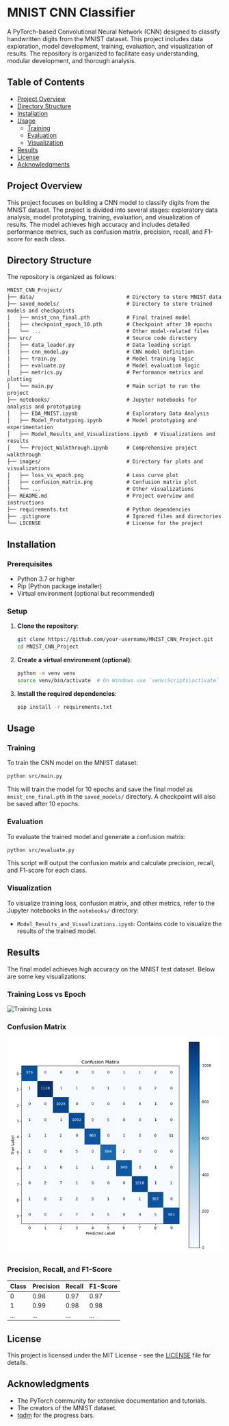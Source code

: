 # MNIST CNN Classifier

A PyTorch-based Convolutional Neural Network (CNN) designed to classify handwritten digits from the MNIST dataset. This project includes data exploration, model development, training, evaluation, and visualization of results. The repository is organized to facilitate easy understanding, modular development, and thorough analysis.

## Table of Contents

- [Project Overview](#project-overview)
- [Directory Structure](#directory-structure)
- [Installation](#installation)
- [Usage](#usage)
  - [Training](#training)
  - [Evaluation](#evaluation)
  - [Visualization](#visualization)
- [Results](#results)
- [License](#license)
- [Acknowledgments](#acknowledgments)

## Project Overview

This project focuses on building a CNN model to classify digits from the MNIST dataset. The project is divided into several stages: exploratory data analysis, model prototyping, training, evaluation, and visualization of results. The model achieves high accuracy and includes detailed performance metrics, such as confusion matrix, precision, recall, and F1-score for each class.

## Directory Structure

The repository is organized as follows:

```plaintext
MNIST_CNN_Project/
├── data/                              # Directory to store MNIST data
├── saved_models/                      # Directory to store trained models and checkpoints
│   ├── mnist_cnn_final.pth            # Final trained model
│   ├── checkpoint_epoch_10.pth        # Checkpoint after 10 epochs
│   └── ...                            # Other model-related files
├── src/                               # Source code directory
│   ├── data_loader.py                 # Data loading script
│   ├── cnn_model.py                   # CNN model definition
│   ├── train.py                       # Model training logic
│   ├── evaluate.py                    # Model evaluation logic
│   ├── metrics.py                     # Performance metrics and plotting
│   └── main.py                        # Main script to run the project
├── notebooks/                         # Jupyter notebooks for analysis and prototyping
│   ├── EDA_MNIST.ipynb                # Exploratory Data Analysis
│   ├── Model_Prototyping.ipynb        # Model prototyping and experimentation
│   ├── Model_Results_and_Visualizations.ipynb  # Visualizations and results
│   └── Project_Walkthrough.ipynb      # Comprehensive project walkthrough
├── images/                            # Directory for plots and visualizations
│   ├── loss_vs_epoch.png              # Loss curve plot
│   ├── confusion_matrix.png           # Confusion matrix plot
│   └── ...                            # Other visualizations
├── README.md                          # Project overview and instructions
├── requirements.txt                   # Python dependencies
├── .gitignore                         # Ignored files and directories
└── LICENSE                            # License for the project
```

## Installation

### Prerequisites

- Python 3.7 or higher
- Pip (Python package installer)
- Virtual environment (optional but recommended)

### Setup

1. **Clone the repository**:

   ```bash
   git clone https://github.com/your-username/MNIST_CNN_Project.git
   cd MNIST_CNN_Project
   ```

2. **Create a virtual environment (optional)**:

   ```bash
   python -m venv venv
   source venv/bin/activate  # On Windows use `venv\Scripts\activate`
   ```

3. **Install the required dependencies**:

   ```bash
   pip install -r requirements.txt
   ```

## Usage

### Training

To train the CNN model on the MNIST dataset:

```bash
python src/main.py
```

This will train the model for 10 epochs and save the final model as `mnist_cnn_final.pth` in the `saved_models/` directory. A checkpoint will also be saved after 10 epochs.

### Evaluation

To evaluate the trained model and generate a confusion matrix:

```bash
python src/evaluate.py
```

This script will output the confusion matrix and calculate precision, recall, and F1-score for each class.

### Visualization

To visualize training loss, confusion matrix, and other metrics, refer to the Jupyter notebooks in the `notebooks/` directory:

- `Model_Results_and_Visualizations.ipynb`: Contains code to visualize the results of the trained model.

## Results

The final model achieves high accuracy on the MNIST test dataset. Below are some key visualizations:

### Training Loss vs Epoch

![Training Loss](images/loss_vs_epoch.png)

### Confusion Matrix

![Confusion Matrix](images/confusion_matrix.png)

### Precision, Recall, and F1-Score

| Class | Precision | Recall | F1-Score |
|-------|-----------|--------|----------|
| 0     | 0.98      | 0.97   | 0.97     |
| 1     | 0.99      | 0.98   | 0.98     |
| ...   | ...       | ...    | ...      |

## License

This project is licensed under the MIT License - see the [LICENSE](LICENSE) file for details.

## Acknowledgments

- The PyTorch community for extensive documentation and tutorials.
- The creators of the MNIST dataset.
- [tqdm](https://github.com/tqdm/tqdm) for the progress bars.
